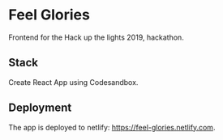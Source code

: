 # Feel Glories

Frontend for the Hack up the lights 2019, hackathon.

## Stack
Create React App using Codesandbox.

## Deployment
The app is deployed to netlify: https://feel-glories.netlify.com.


